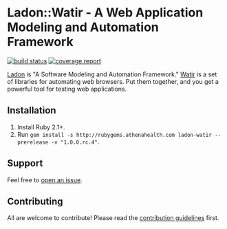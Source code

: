 # Ladon::Watir - A Web Application Modeling and Automation Framework

[![build status](https://gitlab.athenahealth.com/ladon/ladon-watir/badges/master/build.svg)](https://gitlab.athenahealth.com/ladon/ladon-watir/commits/master) [![coverage report](https://gitlab.athenahealth.com/ladon/ladon-watir/badges/master/coverage.svg)](https://gitlab.athenahealth.com/ladon/ladon-watir/commits/master)

[Ladon](https://gitlab.athenahealth.com/ladon/ladon) is "A Software Modeling and Automation Framework." [Watir](http://watir.github.io/) is a set of libraries for automating web browsers. Put them together, and you get a powerful tool for testing web applications.

## Installation

1. Install Ruby 2.1+.
2. Run `gem install -s http://rubygems.athenahealth.com ladon-watir --prerelease -v "1.0.0.rc.4"`.

## Support

Feel free to [open an issue](https://gitlab.athenahealth.com/ladon/ladon-watir/issues/new).

## Contributing

All are welcome to contribute! Please read the [contribution guidelines](CONTRIBUTING.md) first.
